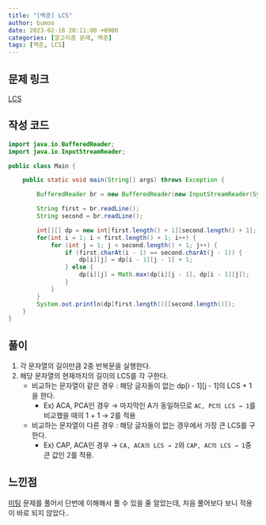 ```yaml
---
title: "[백준] LCS"
author: bumoo
date: 2023-02-18 20:11:00 +0900
categories: [알고리즘 문제, 백준]
tags: [백준, LCS]
---
```


## 문제 링크

[LCS](https://www.acmicpc.net/problem/9251)

## 작성 코드

```java
import java.io.BufferedReader;
import java.io.InputStreamReader;

public class Main {

    public static void main(String[] args) throws Exception {

        BufferedReader br = new BufferedReader(new InputStreamReader(System.in));

        String first = br.readLine();
        String second = br.readLine();

        int[][] dp = new int[first.length() + 1][second.length() + 1];
        for(int i = 1; i < first.length() + 1; i++) {
            for (int j = 1; j < second.length() + 1; j++) {
                if (first.charAt(i - 1) == second.charAt(j - 1)) {
                    dp[i][j] = dp[i - 1][j - 1] + 1;
                } else {
                    dp[i][j] = Math.max(dp[i][j - 1], dp[i - 1][j]);
                }
            }
        }
        System.out.println(dp[first.length()][second.length()]);
    }
}
```

## 풀이
1. 각 문자열의 길이만큼 2중 반복문을 실행한다.
2. 해당 문자열의 현재까지의 길이의 LCS를 각 구한다.
   + 비교하는 문자열이 같은 경우 : 해당 글자들이 없는 dp[i - 1][j - 1]의 LCS + 1을 한다.
     + Ex) ACA, PCA인 경우 → 마지막인 A가 동일하므로 `AC, PC의 LCS → 1`를 비교했을 때의 1 + 1 → 2를 적용
   + 비교하는 문자열이 다른 경우 : 해당 글자들이 없는 경우에서 가장 큰 LCS를 구한다.
     + Ex) CAP, ACA인 경우 → `CA, ACA의 LCS → 2`와 `CAP, AC의 LCS → 1`중 큰 값인 2를 적용.

## 느낀점
[미팅](https://www.acmicpc.net/problem/27212) 문제를 풀어서 단번에 이해해서 풀 수 있을 줄 알았는데, 처음 풀어보다 보니 적용이 바로 되지 않았다..

